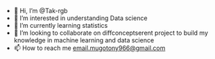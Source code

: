 - 👋 Hi, I’m @Tak-rgb
- 👀 I’m interested in understanding Data science
- 🌱 I’m currently learning statistics
- 💞️ I’m looking to collaborate on diffconceptserent project to build my knowledge in machine learning and data science 
- 📫 How to reach me email.mugotony966@gmail.com

<!---
Tak-rgb/Tak-rgb is a ✨ special ✨ repository because its `README.md` (this file) appears on your GitHub profile.
You can click the Preview link to take a look at your changes.
--->

